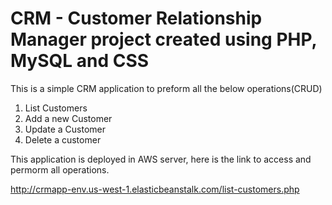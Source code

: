 <h1>CRM - Customer Relationship Manager project created using PHP, MySQL and CSS </h1>

This is a simple CRM application to preform all the below operations(CRUD)

1) List Customers
2) Add a new Customer
3) Update a Customer
4) Delete a customer

This application is deployed in AWS server, here is the link to access and permorm all operations.<br>

http://crmapp-env.us-west-1.elasticbeanstalk.com/list-customers.php
